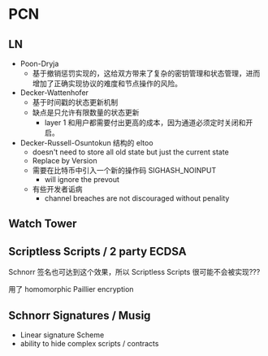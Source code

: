 # PCN

## LN
* Poon-Dryja
    - 基于撤销惩罚实现的，这给双方带来了复杂的密钥管理和状态管理，进而增加了正确实现协议的难度和节点操作的风险。
* Decker-Wattenhofer
    - 基于时间戳的状态更新机制
    - 缺点是只允许有限数量的状态更新
        + layer 1 和用户都需要付出更高的成本，因为通道必须定时关闭和开启。
* Decker-Russell-Osuntokun 结构的 eltoo
    - doesn't need to store all old state but just the current state
    - Replace by Version
    - 需要在比特币中引入一个新的操作码 SIGHASH_NOINPUT
        + will ignore the prevout
    - 有些开发者诟病
        + channel breaches are not discouraged without penality

## Watch Tower

## Scriptless Scripts / 2 party ECDSA
Schnorr 签名也可达到这个效果，所以 Scriptless Scripts 很可能不会被实现???

用了 homomorphic Paillier encryption

## Schnorr Signatures / Musig
+ Linear signature Scheme
+ ability to hide complex scripts / contracts


